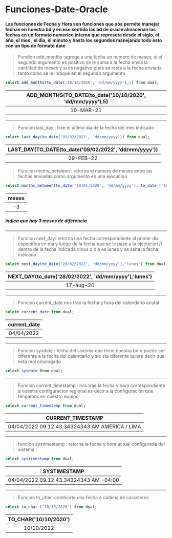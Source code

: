 # Funciones-Date-Oracle
#### Las funciones de Fecha y Hora son funciones que nos permite manejar fechas en nuestra bd y en ese sentido las bd de oracle almacenan las fechas en un formato numerico interno que represeta desde el siglo, el año, el mes , el dia, el minuto y hasta los segundos manejando todo esto con un tipo de formato **date**

> Fundion add_months :agrega a una fecha un numero de meses, si el segundo argumento es positivo se le suma a la fecha envia la cantidad de meses y si es negativo pues se resta a la fecha enviada tanto como se le indique en el segundo argumento
```sql
select add_months(to_date('10/10/2020', 'dd/mm/yyyy'),5) from dual;
```
|ADD_MONTHS(TO_DATE(to_date('10/10/2020', 'dd/mm/yyyy'),5)|
|:-------------------------------------------:|
|10-MAR-21|

___

> Funcion last_day : trae el ultimo dia de la fecha del mes indicado

```sql
select last_day(to_date('09/02/2022', 'dd/mm/yyyy')) from dual;
```
|LAST_DAY(TO_DATE(to_date('09/02/2022', 'dd/mm/yyyy'))|
|:-------------------------------------------:|
|29-FEB-22|

> Funcion moths_between : retorna el numero de meses entre las fechas enviadas como argumento en una ejecucion

```sql
select months_between(to_date('19/05/2020', 'dd/mm/yyyy'), to_date ('19/08/2020', 'dd/mm/yyyy'))as meses from dual;
```
|meses|
|:-------------------------------------------:|
|-3|
##### indica que hay 3 meses de diferencia
___

> Funcion next_day: retorna una fecha correspondiente al primer dia especifica en dia y luego de la fecha que se le pase a la ejecucion // dentro de la fecha indicada dinos q dia es lunes y se salta la fecha indicada

```sql
select next_day(to_date('28/02/2022', 'dd/mm/yyyy'),'lunes') from dual;
```
|NEXT_DAY(to_date('28/02/2022', 'dd/mm/yyyy'),'lunes')|
|:-------------------------------------------:|
|17-aug-20|

___

> Funcion current_date nos trae la fecha y hora del calendario acutal
```sql
select current_date from dual;
```
|current_date|
|:-------------------------------------------:|
|04/04/2022|
___

> Funcion sysdate : fecha del sistema que tiene nuestra bd q puede ser diferente a la fecha del calendario y sie sta diferente quiere decir que esta mal omologado
```sql
select sysdate from dual;
```

___
> Funcion current_timestamp : nos trae la fecha y hora correspondiente a nuestra configuracion regional es decir a la configuracion que tengamos en nuestro equipo
```sql
select current_timestamp from dual;
```
|CURRENT_TIMESTAMP|
|:-------------------------------------------:|
|04/04/2022 09.12.43.34324343 AM AMERICA / LIMA|

___
> funcion systimestamp : retorna la fecha y hora actual configurada del sistema
```sql
select systimestamp from dual;
```
|SYSTIMESTAMP|
|:-------------------------------------------:|
|04/04/2022 09.12.43.34324343 AM -04:00|


___
>Funcion to_char :combierte una fecha a cadena de caracteres
```sql
select to_char ('10/10/2020') from dual;
```
|TO_CHAR('10/10/2020')|
|:-------------------------------------------:|
|10/10/2022|

